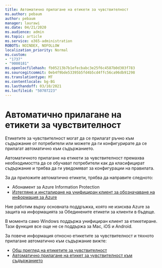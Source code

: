 ```yaml
---
title: Автоматично прилагане на етикети за чувствителност
ms.author: pebaum
author: pebaum
manager: laurawi
ms.date: 04/21/2020
ms.audience: admin
ms.topic: article
ms.service: o365-administration
ROBOTS: NOINDEX, NOFOLLOW
localization_priority: Normal
ms.custom:
- "1737"
- "9000181"
ms.openlocfilehash: fb05213b7b1efecbabc3e25f6c4587b0d303f783
ms.sourcegitcommit: 0eb4f9bde53395b5fd4b5cd4ffc56ca96db91298
ms.translationtype: MT
ms.contentlocale: bg-BG
ms.lasthandoff: 03/10/2021
ms.locfileid: "50707223"
---
```

# <a name="auto-apply-sensitivity-labels"></a>Автоматично прилагане на етикети за чувствителност

Етикетите за чувствителност могат да се прилагат ръчно към съдържание от потребители или можете да ги конфигурирате да се прилагат автоматично към съдържанието.

Автоматичното прилагане на етикети за чувствителност премахва необходимостта да се обучават потребители как да класифицират съдържание и трябва да ги уведомяват за конфигурации на правилата.

За да приложите автоматично етикети, трябва да направите следното:

- Абонамент за Azure Information Protection
- [Изтегляне и инсталиране на унифициран клиент за обозначаване на информация за Azure](https://docs.microsoft.com/azure/information-protection/rms-client/install-unifiedlabelingclient-app)

Ние работим върху основната поддръжка, която не изисква Azure за защита на информацията за Обединените етикети за клиенти в бъдеще.

В момента само Windows поддържа унифициран клиент за етикетиране.  Тази функция все още не се поддържа за Mac, iOS и Android.

За повече информация относно етикетите за чувствителност и тяхното прилагане автоматично към съдържание вижте:

- [Общ преглед на етикетите за чувствителност](https://docs.microsoft.com/microsoft-365/compliance/sensitivity-labels)
- [Автоматично прилагане на етикет за чувствителност към съдържанието](https://docs.microsoft.com/microsoft-365/compliance/apply-sensitivity-label-automatically)